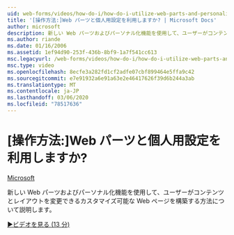 ```yaml
---
uid: web-forms/videos/how-do-i/how-do-i-utilize-web-parts-and-personalization
title: '[操作方法:]Web パーツと個人用設定を利用しますか? | Microsoft Docs'
author: microsoft
description: 新しい Web パーツおよびパーソナル化機能を使用して、ユーザーがコンテンツとレイアウトを変更できるカスタマイズ可能な Web ページを構築する方法について説明します。
ms.author: riande
ms.date: 01/16/2006
ms.assetid: 1ef94d90-253f-436b-8bf9-1a7f541cc613
msc.legacyurl: /web-forms/videos/how-do-i/how-do-i-utilize-web-parts-and-personalization
msc.type: video
ms.openlocfilehash: 8ecfe3a282fd1cf2adfe07cbf899464e5ffa9c42
ms.sourcegitcommit: e7e91932a6e91a63e2e46417626f39d6b244a3ab
ms.translationtype: MT
ms.contentlocale: ja-JP
ms.lasthandoff: 03/06/2020
ms.locfileid: "78517636"
---
```

# <a name="how-do-i-utilize-web-parts-and-personalization"></a>[操作方法:]Web パーツと個人用設定を利用しますか?

[Microsoft](https://github.com/microsoft)

新しい Web パーツおよびパーソナル化機能を使用して、ユーザーがコンテンツとレイアウトを変更できるカスタマイズ可能な Web ページを構築する方法について説明します。

[&#9654;ビデオを見る (13 分)](https://channel9.msdn.com/Blogs/ASP-NET-Site-Videos/how-do-i-utilize-web-parts-and-personalization)
